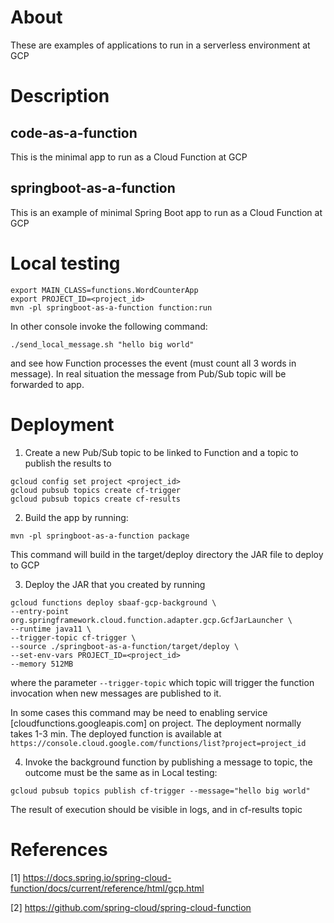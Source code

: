 # About

These are examples of applications to run in a serverless environment at GCP

# Description

## code-as-a-function

This is the minimal app to run as a Cloud Function at GCP


## springboot-as-a-function

This is an example of  minimal Spring Boot app to run as a Cloud Function at GCP

# Local testing

```
export MAIN_CLASS=functions.WordCounterApp
export PROJECT_ID=<project_id>
mvn -pl springboot-as-a-function function:run
```

In other console invoke the following command:

```
./send_local_message.sh "hello big world"
```

and see how Function processes the event (must count all 3 words in message). In real situation the message from Pub/Sub topic will be forwarded to app.

# Deployment

1. Create a new Pub/Sub topic to be linked to Function and a topic to publish the results to

```
gcloud config set project <project_id>
gcloud pubsub topics create cf-trigger
gcloud pubsub topics create cf-results
```

2. Build the app by running:

```
mvn -pl springboot-as-a-function package
```
This command will build in the target/deploy directory the JAR file to deploy to GCP

3. Deploy the JAR that you created by running

```
gcloud functions deploy sbaaf-gcp-background \
--entry-point org.springframework.cloud.function.adapter.gcp.GcfJarLauncher \
--runtime java11 \
--trigger-topic cf-trigger \
--source ./springboot-as-a-function/target/deploy \
--set-env-vars PROJECT_ID=<project_id>
--memory 512MB
```
where the parameter `--trigger-topic` which topic will trigger the function invocation when new messages are published to it.

In some cases this command may be need to enabling service [cloudfunctions.googleapis.com] on project. The deployment normally takes 1-3 min.
The deployed function is available at `https://console.cloud.google.com/functions/list?project=project_id` 

4. Invoke the background function by publishing a message to topic, the outcome must be the same as in Local testing:

```
gcloud pubsub topics publish cf-trigger --message="hello big world"
```
The result of execution should be visible in logs, and in cf-results topic


# References

[1] https://docs.spring.io/spring-cloud-function/docs/current/reference/html/gcp.html

[2] https://github.com/spring-cloud/spring-cloud-function
